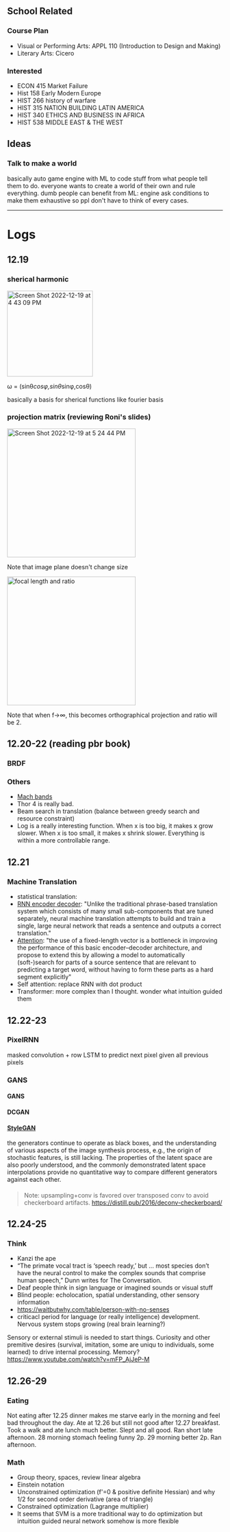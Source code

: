 ## School Related
### Course Plan
- Visual or Performing Arts: APPL 110 (Introduction to Design and Making)
- Literary Arts: Cicero

### Interested
- ECON 415 Market Failure
- Hist 158 Early Modern Europe
- HIST 266 history of warfare
- HIST 315 NATION BUILDING LATIN AMERICA
- HIST 340 ETHICS AND BUSINESS IN AFRICA
- HIST 538 MIDDLE EAST & THE WEST


## Ideas
### Talk to make a world
basically auto game engine with ML to code stuff from what people tell them to do. everyone wants to create a world of their own and rule everything. dumb people can benefit from ML: engine ask conditions to make them exhaustive so ppl don't have to think of every cases.



-------------------------------------------------------------------------------------------------------------------------------

# Logs
## 12.19
### sherical harmonic 

<img width="200" alt="Screen Shot 2022-12-19 at 4 43 09 PM" src="https://user-images.githubusercontent.com/36484215/208555184-85d131f8-bfdd-402f-924f-b145467e3f6e.png">

ω = (sinθ*cosφ,sinθ*sinφ,cosθ)

basically a basis for sherical functions like fourier basis

### projection matrix (reviewing Roni's slides)
<img width="300" alt="Screen Shot 2022-12-19 at 5 24 44 PM" src="https://user-images.githubusercontent.com/36484215/208559444-a1df7cd3-3423-4590-8fa1-64dd07c854de.png">

Note that image plane doesn't change size

<img width="300" alt="focal length and ratio" src="https://user-images.githubusercontent.com/36484215/208560712-78b6cd10-949e-446a-8d1b-c3646280e610.jpg">

Note that when f→∞, this becomes orthographical projection and ratio will be 2.

## 12.20-22 (reading pbr book)
### BRDF
### Others
- [Mach bands](https://en.wikipedia.org/wiki/Mach_bands)
- Thor 4 is really bad. 
- Beam search in translation (balance between greedy search and resource constraint)
- Log is a really interesting function. When x is too big, it makes x grow slower. When x is too small, it makes x shrink slower. Everything is within a more controllable range. 

## 12.21
### Machine Translation
- statistical translation:
- [RNN encoder decoder](https://arxiv.org/pdf/1406.1078.pdf): "Unlike the traditional phrase-based translation system which consists of many small sub-components that are tuned separately, neural machine translation attempts to build and train a single, large neural network that reads a sentence and outputs a correct translation."
- [Attention](https://arxiv.org/pdf/1409.0473.pdf): "the use of a fixed-length vector is a bottleneck in improving the performance of this basic encoder–decoder architecture, and propose to extend this by allowing a model to automatically (soft-)search for parts of a source sentence that are relevant to predicting a target word, without having to form these parts as a hard segment explicitly"
- Self attention: replace RNN with dot product
- Transformer: more complex than I thought. wonder what intuition guided them

## 12.22-23
### PixelRNN
masked convolution + row LSTM to predict next pixel given all previous pixels

### GANS
#### GANS

#### DCGAN

#### [StyleGAN](https://arxiv.org/pdf/1812.04948.pdf)
the generators continue to operate as black boxes, and the understanding of various aspects of the image synthesis process, e.g., the origin of stochastic features, is still lacking. The properties of the latent space are also poorly understood, and the commonly demonstrated latent space interpolations provide no quantitative way to compare different generators against each other.

####

> Note: upsampling+conv is favored over transposed conv to avoid checkerboard artifacts. https://distill.pub/2016/deconv-checkerboard/

## 12.24-25
### Think
- Kanzi the ape
- “The primate vocal tract is ‘speech ready,’ but ... most species don’t have the neural control to make the complex sounds that comprise human speech,” Dunn writes for The Conversation.
- Deaf people think in sign language or imagined sounds or visual stuff
- Blind people: echolocation, spatial understanding, other sensory information
- https://waitbutwhy.com/table/person-with-no-senses
- criticacl period for language (or really intelligence) development. Nervous system stops growing (real brain learning?)

Sensory or external stimuli is needed to start things. Curiosity and other premitive desires (survival, imitation, some are uniqu to individuals, some learned) to drive internal processing. Memory?
https://www.youtube.com/watch?v=mFP_AjJeP-M

## 12.26-29
### Eating
Not eating after 12.25 dinner makes me starve early in the morning and feel bad throughout the day. Ate at 12.26 but still not good after 12.27 breakfast. Took a walk and ate lunch much better. Slept and all good. Ran short late afternoon. 28 morning stomach feeling funny 2p. 29 morning better 2p.  Ran afternoon.

### Math
- Group theory, spaces, review linear algebra
- Einstein notation
- Unconstrained optimization (f'=0 & positive definite Hessian) and why 1/2 for second order derivative (area of triangle)
- Constrained optimization (Lagrange multiplier)
- It seems that SVM is a more traditional way to do optimization but intuition guided neural network somehow is more flexible

